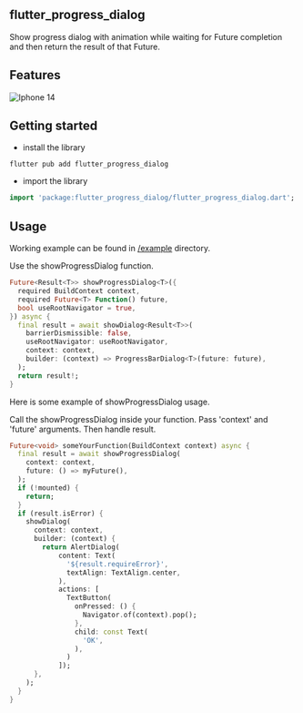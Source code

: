 ## flutter_progress_dialog


Show progress dialog with animation while waiting for Future completion and then return the result of that Future.

## Features

![Iphone 14](https://github.com/nerdy-pro/flutter-progress-dialog/blob/develop/img/flutter_progress_dialog)

## Getting started

- install the library

```shell
flutter pub add flutter_progress_dialog
```

- import the library

```dart
import 'package:flutter_progress_dialog/flutter_progress_dialog.dart';
```


## Usage

Working example can be found in [/example](https://github.com/nerdy-pro/flutter-progress-dialog/tree/develop/example) directory.

Use the showProgressDialog function. 

```dart
Future<Result<T>> showProgressDialog<T>({
  required BuildContext context,
  required Future<T> Function() future,
  bool useRootNavigator = true,
}) async {
  final result = await showDialog<Result<T>>(
    barrierDismissible: false,
    useRootNavigator: useRootNavigator,
    context: context,
    builder: (context) => ProgressBarDialog<T>(future: future),
  );
  return result!;
}
```
Here is some example of showProgressDialog usage.

Call the showProgressDialog inside your function. Pass 'context' and 'future' arguments. Then handle
result.

```dart
Future<void> someYourFunction(BuildContext context) async {
  final result = await showProgressDialog(
    context: context,
    future: () => myFuture(),
  );
  if (!mounted) {
    return;
  }
  if (result.isError) {
    showDialog(
      context: context,
      builder: (context) {
        return AlertDialog(
            content: Text(
              '${result.requireError}',
              textAlign: TextAlign.center,
            ),
            actions: [
              TextButton(
                onPressed: () {
                  Navigator.of(context).pop();
                },
                child: const Text(
                  'OK',
                ),
              )
            ]);
      },
    );
  } 
}
```
